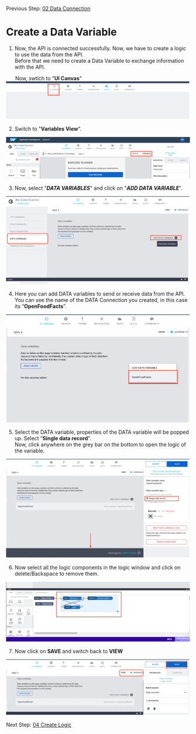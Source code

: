 Previous Step: <a href="https://github.com/KanishkaRaghuraman/Bar-Code-Scanner-App/blob/main/02%20Data%20Conenction/Readme.md"> 02 Data Connection </a>

# Create a Data Variable

1. Now, the API is connected successfully. Now, we have to create a logic to use the data from the API.<br>
  Before that we need to create a Data Variable to exchange information with the API.<br>

  &emsp; &ensp;Now, swtich to "<b>UI Canvas</b>"
  <img src="https://github.com/KanishkaRaghuraman/Bar-Code-Scanner-App/blob/main/03%20Create%20a%20Data%20Variable/images/01%20UI%20Canvas.png" alt="UI Canvas">

 2. Switch to "<b>Variables View</b>".
  <img src="https://github.com/KanishkaRaghuraman/Bar-Code-Scanner-App/blob/main/04%20Create%20Logic/images/Screenshot%202022-09-13%20at%2015.55.49.png?raw=true" alt="Variables View">
  
  3. Now, select "<b><i>DATA VARIABLES</b></i>" and click on "<b><i>ADD DATA VARIABLE</b></i>".
  <img src="https://github.com/KanishkaRaghuraman/Bar-Code-Scanner-App/blob/main/03%20Create%20a%20Data%20Variable/images/03%20Add%20Data%20Variable.png" alt="Add Data Variable">
  
  4. Here you can add DATA variables to send or receive data from the API. You can see the name of the DATA Connection you created, in this case its “<b>OpenFoodFacts</b>”.
  <img src="https://github.com/KanishkaRaghuraman/Bar-Code-Scanner-App/blob/main/03%20Create%20a%20Data%20Variable/images/04%20New%20Data%20Variable.png" alt="OpenFoodFacts">

5. Select the DATA variable, properties of the DATA variable will be popped up.
Select “<b>Single data record</b>”.<br>
Now, click anywhere on the grey bar on the bottom to open the logic of the variable.
<img src="https://github.com/KanishkaRaghuraman/Bar-Code-Scanner-App/blob/main/03%20Create%20a%20Data%20Variable/images/05%20Logic%20.png" alt="Logic">
 

6. Now select all the logic components in the logic window and click on delete/Backspace to remove them.
<img src="https://github.com/KanishkaRaghuraman/Bar-Code-Scanner-App/blob/main/03%20Create%20a%20Data%20Variable/images/06%20Clear%20logic.png" alt="clear logic">

7. Now click on <b>SAVE</b> and switch back to <b>VIEW</b>
<img src="https://github.com/KanishkaRaghuraman/Bar-Code-Scanner-App/blob/main/03%20Create%20a%20Data%20Variable/images/07%20SAve.png" alt="SAve">



Next Step: <a href="https://github.com/KanishkaRaghuraman/Bar-Code-Scanner-App/blob/main/04%20Create%20Logic/Readme.md" >04 Create Logic</a>

 
